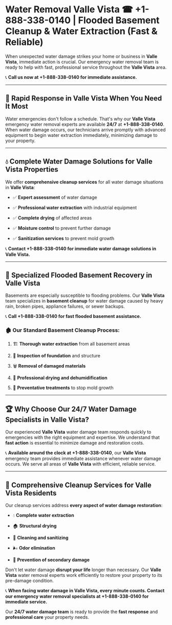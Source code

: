 # Water Removal Valle Vista ☎ +1-888-338-0140 | Flooded Basement Cleanup & Water Extraction (Fast & Reliable)

When unexpected water damage strikes your home or business in **Valle Vista**, immediate action is crucial. Our emergency water removal team is ready to help with fast, professional service throughout the **Valle Vista** area. 

📞 **Call us now at +1-888-338-0140 for immediate assistance.**
---
## 🚀 Rapid Response in Valle Vista When You Need It Most
Water emergencies don't follow a schedule. That's why our **Valle Vista** emergency water removal experts are available **24/7** at **+1-888-338-0140**. When water damage occurs, our technicians arrive promptly with advanced equipment to begin water extraction immediately, minimizing damage to your property.
---
## 💧 Complete Water Damage Solutions for Valle Vista Properties
We offer **comprehensive cleanup services** for all water damage situations in **Valle Vista**:
- ✅ **Expert assessment** of water damage  
- ✅ **Professional water extraction** with industrial equipment  
- ✅ **Complete drying** of affected areas  
- ✅ **Moisture control** to prevent further damage  
- ✅ **Sanitization services** to prevent mold growth  
📞 **Contact +1-888-338-0140 for immediate water damage solutions in Valle Vista.**
---
## 🌊 Specialized Flooded Basement Recovery in Valle Vista
Basements are especially susceptible to flooding problems. Our **Valle Vista** team specializes in **basement cleanup** for water damage caused by heavy rain, broken pipes, appliance failures, or sewer backups. 
📞 **Call +1-888-338-0140 for fast flooded basement assistance.**
### 🏚️ Our Standard Basement Cleanup Process:
1. 🏗️ **Thorough water extraction** from all basement areas  
2. 🔎 **Inspection of foundation** and structure  
3. 🗑️ **Removal of damaged materials**  
4. 💨 **Professional drying and dehumidification**  
5. 🚫 **Preventative treatments** to stop mold growth  
---
## 🏆 Why Choose Our 24/7 Water Damage Specialists in Valle Vista?
Our experienced **Valle Vista** water damage team responds quickly to emergencies with the right equipment and expertise. We understand that **fast action** is essential to minimize damage and restoration costs.
📞 **Available around the clock at +1-888-338-0140**, our **Valle Vista** emergency team provides immediate assistance whenever water damage occurs. We serve all areas of **Valle Vista** with efficient, reliable service.
---
## 🧹 Comprehensive Cleanup Services for Valle Vista Residents
Our cleanup services address **every aspect of water damage restoration**:
- 💧 **Complete water extraction**  
- 🏠 **Structural drying**  
- 🧼 **Cleaning and sanitizing**  
- 🌬️ **Odor elimination**  
- 🚫 **Prevention of secondary damage**  
Don't let water damage **disrupt your life** longer than necessary. Our **Valle Vista** water removal experts work efficiently to restore your property to its pre-damage condition.
📞 **When facing water damage in Valle Vista, every minute counts. Contact our emergency water removal specialists at +1-888-338-0140 for immediate service.**
Our **24/7 water damage team** is ready to provide the **fast response** and **professional care** your property needs.
